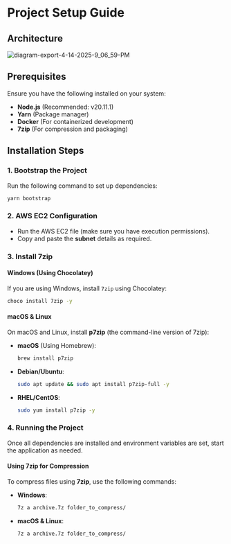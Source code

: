 # Project Setup Guide

## Architecture
![diagram-export-4-14-2025-9_06_59-PM](https://github.com/user-attachments/assets/2362dbde-30f1-4b1b-b381-cfd05f6cdd24)

## Prerequisites
Ensure you have the following installed on your system:
- **Node.js** (Recommended: v20.11.1)
- **Yarn** (Package manager)
- **Docker** (For containerized development)
- **7zip** (For compression and packaging)

## Installation Steps

### 1. Bootstrap the Project
Run the following command to set up dependencies:
```sh
yarn bootstrap
```

### 2. AWS EC2 Configuration
- Run the AWS EC2 file (make sure you have execution permissions).
- Copy and paste the **subnet** details as required.

### 3. Install 7zip
#### **Windows (Using Chocolatey)**
If you are using Windows, install `7zip` using Chocolatey:
```sh
choco install 7zip -y
```

#### **macOS & Linux**
On macOS and Linux, install **p7zip** (the command-line version of 7zip):

- **macOS** (Using Homebrew):
  ```sh
  brew install p7zip
  ```
- **Debian/Ubuntu**:
  ```sh
  sudo apt update && sudo apt install p7zip-full -y
  ```
- **RHEL/CentOS**:
  ```sh
  sudo yum install p7zip -y
  ```

### 4. Running the Project
Once all dependencies are installed and environment variables are set, start the application as needed.

#### **Using 7zip for Compression**
To compress files using **7zip**, use the following commands:

- **Windows**:
  ```sh
  7z a archive.7z folder_to_compress/
  ```
- **macOS & Linux**:
  ```sh
  7z a archive.7z folder_to_compress/
  ```
